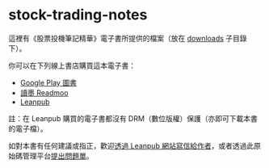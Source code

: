 # stock-trading-notes

這裡有《股票投機筆記精華》電子書所提供的檔案（放在 [downloads](https://github.com/tsaibird/stock-trading-notes/tree/master/downloads) 子目錄下）。

你可以在下列線上書店購買這本電子書：

- [Google Play 圖書](https://play.google.com/store/books/details?id=Hg-dDAAAQBAJ)
- [讀墨 Readmoo](https://readmoo.com/book/210095034000101)
- [Leanpub](https://leanpub.com/stocktrading2victory)

註：在 Leanpub 購買的電子書都沒有 DRM（數位版權）保護（亦即可下載本書的電子檔）。

如對本書有任何建議或指正，歡迎[透過 Leanpub 網站寫信給作者](https://leanpub.com/stocktrading2victory/email_author/new)，或者透過此原始碼管理平台[提出問題單](https://github.com/tsaibird/stock-trading-notes/issues)。


